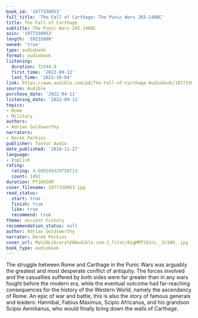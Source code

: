 ```yaml
---
book_id: '1977330053'
full_title: 'The Fall of Carthage: The Punic Wars 265-146BC'
title: The Fall of Carthage
subtitle: The Punic Wars 265-146BC
asin: '1977330053'
length: '59225000'
owned: 'true'
type: audiobook
format: audiobook
listening:
  duration: 72344.0
  first_time: '2022-09-12'
  last_time: '2022-10-04'
link: https://www.audible.com/pd/The-Fall-of-Carthage-Audiobook/1977330053
source: Audible
purchase_date: '2022-04-11'
listening_date: '2022-09-12'
topics:
- Rome
- Military
authors:
- Adrian Goldsworthy
narrators:
- Derek Perkins
publisher: Tantor Audio
date_published: '2018-11-27'
language:
- English
rating:
  rating: 4.609249329758713
  count: 1492
duration: PT16H26M
cover_filename: 1977330053.jpg
read_status:
  start: true
  finish: true
  like: true
  recommend: true
theme: ancient history
recommendation_status: null
author: Adrian Goldsworthy
narrator: Derek Perkins
cover_url: My%20Library%20Audible.com-2_files/61gMMTtE2cL._SL500_.jpg
book_type: audiobook
---
```

The struggle between Rome and Carthage in the Punic Wars was arguably the greatest and most desperate conflict of antiquity. The forces involved and the casualties suffered by both sides were far greater than in any wars fought before the modern era, while the eventual outcome had far-reaching consequences for the history of the Western World, namely the ascendancy of Rome.
An epic of war and battle, this is also the story of famous generals and leaders: Hannibal, Fabius Maximus, Scipio Africanus, and his grandson Scipio Aemilianus, who would finally bring down the walls of Carthage.
